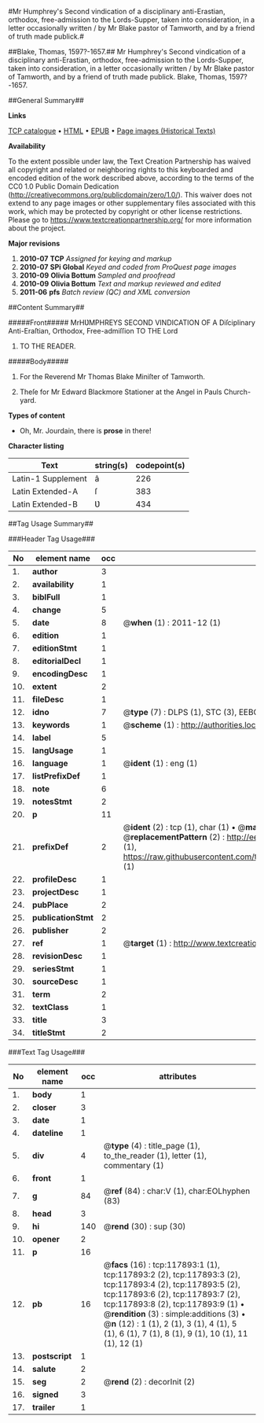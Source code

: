 #Mr Humphrey's Second vindication of a disciplinary anti-Erastian, orthodox, free-admission to the Lords-Supper, taken into consideration, in a letter occasionally written / by Mr Blake pastor of Tamworth, and by a friend of truth made publick.#

##Blake, Thomas, 1597?-1657.##
Mr Humphrey's Second vindication of a disciplinary anti-Erastian, orthodox, free-admission to the Lords-Supper, taken into consideration, in a letter occasionally written / by Mr Blake pastor of Tamworth, and by a friend of truth made publick.
Blake, Thomas, 1597?-1657.

##General Summary##

**Links**

[TCP catalogue](http://www.ota.ox.ac.uk/tcp/)  • 
[HTML](http://tei.it.ox.ac.uk/tcp/Texts-HTML/free/A76/A76815.html)  • 
[EPUB](http://tei.it.ox.ac.uk/tcp/Texts-EPUB/free/A76/A76815.epub) • 
[Page images (Historical Texts)](https://historicaltexts.jisc.ac.uk/eebo-99865645e)

**Availability**

To the extent possible under law, the Text Creation Partnership has waived all copyright and related or neighboring rights to this keyboarded and encoded edition of the work described above, according to the terms of the CC0 1.0 Public Domain Dedication (http://creativecommons.org/publicdomain/zero/1.0/). This waiver does not extend to any page images or other supplementary files associated with this work, which may be protected by copyright or other license restrictions. Please go to https://www.textcreationpartnership.org/ for more information about the project.

**Major revisions**

1. __2010-07__ __TCP__ *Assigned for keying and markup*
1. __2010-07__ __SPi Global__ *Keyed and coded from ProQuest page images*
1. __2010-09__ __Olivia Bottum__ *Sampled and proofread*
1. __2010-09__ __Olivia Bottum__ *Text and markup reviewed and edited*
1. __2011-06__ __pfs__ *Batch review (QC) and XML conversion*

##Content Summary##

#####Front#####
MrHƲMPHREYS SECOND VINDICATION OF A Diſciplinary Anti-Eraſtian, Orthodox, Free-admiſſion TO THE Lord
1. TO THE READER.

#####Body#####

1. For the Reverend Mr Thomas Blake Miniſter of Tamworth.

1. Theſe for Mr Edward Blackmore Stationer at the Angel in Pauls Church-yard.

**Types of content**

  * Oh, Mr. Jourdain, there is **prose** in there!

**Character listing**


|Text|string(s)|codepoint(s)|
|---|---|---|
|Latin-1 Supplement|â|226|
|Latin Extended-A|ſ|383|
|Latin Extended-B|Ʋ|434|

##Tag Usage Summary##

###Header Tag Usage###

|No|element name|occ|attributes|
|---|---|---|---|
|1.|__author__|3||
|2.|__availability__|1||
|3.|__biblFull__|1||
|4.|__change__|5||
|5.|__date__|8| @__when__ (1) : 2011-12 (1)|
|6.|__edition__|1||
|7.|__editionStmt__|1||
|8.|__editorialDecl__|1||
|9.|__encodingDesc__|1||
|10.|__extent__|2||
|11.|__fileDesc__|1||
|12.|__idno__|7| @__type__ (7) : DLPS (1), STC (3), EEBO-CITATION (1), PROQUEST (1), VID (1)|
|13.|__keywords__|1| @__scheme__ (1) : http://authorities.loc.gov/ (1)|
|14.|__label__|5||
|15.|__langUsage__|1||
|16.|__language__|1| @__ident__ (1) : eng (1)|
|17.|__listPrefixDef__|1||
|18.|__note__|6||
|19.|__notesStmt__|2||
|20.|__p__|11||
|21.|__prefixDef__|2| @__ident__ (2) : tcp (1), char (1)  •  @__matchPattern__ (2) : ([0-9\-]+):([0-9IVX]+) (1), (.+) (1)  •  @__replacementPattern__ (2) : http://eebo.chadwyck.com/downloadtiff?vid=$1&page=$2 (1), https://raw.githubusercontent.com/textcreationpartnership/Texts/master/tcpchars.xml#$1 (1)|
|22.|__profileDesc__|1||
|23.|__projectDesc__|1||
|24.|__pubPlace__|2||
|25.|__publicationStmt__|2||
|26.|__publisher__|2||
|27.|__ref__|1| @__target__ (1) : http://www.textcreationpartnership.org/docs/. (1)|
|28.|__revisionDesc__|1||
|29.|__seriesStmt__|1||
|30.|__sourceDesc__|1||
|31.|__term__|2||
|32.|__textClass__|1||
|33.|__title__|3||
|34.|__titleStmt__|2||


###Text Tag Usage###

|No|element name|occ|attributes|
|---|---|---|---|
|1.|__body__|1||
|2.|__closer__|3||
|3.|__date__|1||
|4.|__dateline__|1||
|5.|__div__|4| @__type__ (4) : title_page (1), to_the_reader (1), letter (1), commentary (1)|
|6.|__front__|1||
|7.|__g__|84| @__ref__ (84) : char:V (1), char:EOLhyphen (83)|
|8.|__head__|3||
|9.|__hi__|140| @__rend__ (30) : sup (30)|
|10.|__opener__|2||
|11.|__p__|16||
|12.|__pb__|16| @__facs__ (16) : tcp:117893:1 (1), tcp:117893:2 (2), tcp:117893:3 (2), tcp:117893:4 (2), tcp:117893:5 (2), tcp:117893:6 (2), tcp:117893:7 (2), tcp:117893:8 (2), tcp:117893:9 (1)  •  @__rendition__ (3) : simple:additions (3)  •  @__n__ (12) : 1 (1), 2 (1), 3 (1), 4 (1), 5 (1), 6 (1), 7 (1), 8 (1), 9 (1), 10 (1), 11 (1), 12 (1)|
|13.|__postscript__|1||
|14.|__salute__|2||
|15.|__seg__|2| @__rend__ (2) : decorInit (2)|
|16.|__signed__|3||
|17.|__trailer__|1||
